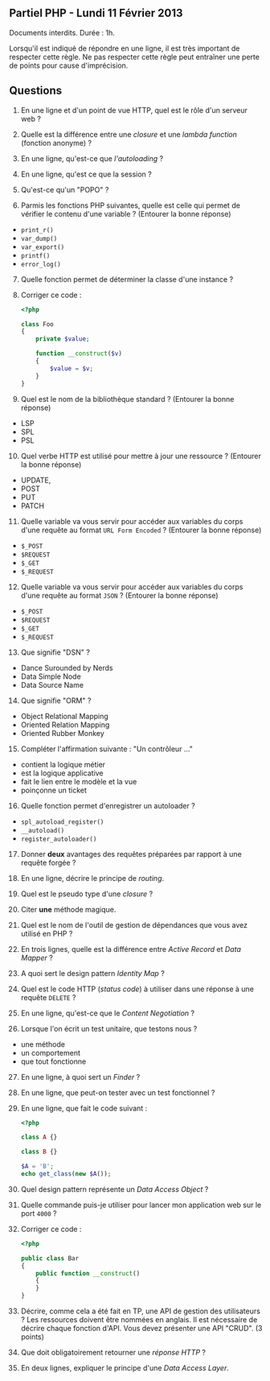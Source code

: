 Partiel PHP - Lundi 11 Février 2013
-----------------------------------

Documents interdits. Durée : 1h.

Lorsqu'il est indiqué de répondre en une ligne, il est très important de
respecter cette règle. Ne pas respecter cette règle peut entraîner une perte de
points pour cause d'imprécision.


## Questions

1. En une ligne et d'un point de vue HTTP, quel est le rôle d'un serveur web ?


2. Quelle est la différence entre une _closure_  et une _lambda function_ (fonction anonyme) ?


3. En une ligne, qu'est-ce que _l'autoloading_ ?


4. En une ligne, qu'est ce que la session ?
5. Qu'est-ce qu'un "POPO" ?
6. Parmis les fonctions PHP suivantes, quelle est celle qui permet de vérifier
    le contenu d'une variable ? (Entourer la bonne réponse)
  * `print_r()`
  * `var_dump()`
  * `var_export()`
  * `printf()`
  * `error_log()`
7. Quelle fonction permet de déterminer la classe d'une instance ?


8. Corriger ce code :

    ``` php
    <?php
    
    class Foo
    {
        private $value;

        function __construct($v)
        {
            $value = $v;
        }
    }
    ```


9. Quel est le nom de la bibliothèque standard ? (Entourer la bonne réponse)
 * LSP
 * SPL
 * PSL
10. Quel verbe HTTP est utilisé pour mettre à jour une ressource ? (Entourer la
    bonne réponse)
 * UPDATE,
 * POST
 * PUT
 * PATCH
11. Quelle variable va vous servir pour accéder aux variables du corps d'une
    requête au format `URL Form Encoded` ? (Entourer la bonne réponse)
 * `$_POST`
 * `$REQUEST`
 * `$_GET`
 * `$_REQUEST`


12. Quelle variable va vous servir pour accéder aux variables du corps d'une
    requête au format `JSON` ? (Entourer la bonne réponse)
 * `$_POST`
 * `$REQUEST`
 * `$_GET`
 * `$_REQUEST`
13. Que signifie "DSN" ?
 * Dance Surounded by Nerds
 * Data Simple Node
 * Data Source Name
14. Que signifie "ORM" ?
 * Object Relational Mapping
 * Oriented Relation Mapping
 * Oriented Rubber Monkey
15. Compléter l'affirmation suivante : "Un contrôleur ..."
 * contient la logique métier
 * est la logique applicative
 * fait le lien entre le modèle et la vue
 * poinçonne un ticket
16. Quelle fonction permet d'enregistrer un autoloader ?
 * `spl_autoload_register()`
 * `__autoload()`
 * `register_autoloader()`
17. Donner **deux** avantages des requêtes préparées par rapport à une requête
    forgée ?
1. En une ligne, décrire le principe de _routing_.
1. Quel est le pseudo type d'une _closure_ ?
1. Citer **une** méthode magique.
1. Quel est le nom de l'outil de gestion de dépendances que vous avez utilisé en
    PHP ?
1. En trois lignes, quelle est la différence entre _Active Record_ et _Data Mapper_ ?


1. A quoi sert le design pattern _Identity Map_ ?


1. Quel est le code HTTP (_status code_) à utiliser dans une réponse à une requête
    `DELETE` ?


1. En une ligne, qu'est-ce que le _Content Negotiation_ ?


1. Lorsque l'on écrit un test unitaire, que testons nous ?
 * une méthode
 * un comportement
 * que tout fonctionne
27. En une ligne, à quoi sert un _Finder_ ?


1. En une ligne, que peut-on tester avec un test fonctionnel ?


1. En une ligne, que fait le code suivant :

    ``` php
    <?php

    class A {}

    class B {}

    $A = 'B';
    echo get_class(new $A());
    ```

30. Quel design pattern représente un _Data Access Object_ ?


1. Quelle commande puis-je utiliser pour lancer mon application web sur le
     port `4000` ?


1. Corriger ce code :

    ``` php
    <?php

    public class Bar
    {
        public function __construct()
        {
        }
    }
    ```


33. Décrire, comme cela a été fait en TP, une API de gestion des utilisateurs ?
    Les ressources doivent être nommées en anglais. Il est nécessaire de décrire
    chaque fonction d'API. Vous devez présenter une API "CRUD". (3 points)


1. Que doit obligatoirement retourner une _réponse HTTP_ ?


1. En deux lignes, expliquer le principe d'une _Data Access Layer_.

